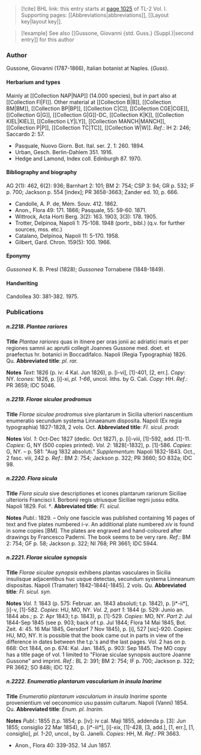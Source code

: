 > [!cite] BHL link: this entry starts at [page 1025](https://www.biodiversitylibrary.org/item/103414#page/1073/mode/1up) of TL-2 Vol. I.
> Supporting pages: [[Abbreviations|abbreviations]], [[Layout key|layout key]].

> [!example] See also [[Gussone, Giovanni {std. Guss.} (Suppl.)|second entry]] for this author

### Author

Gussone, Giovanni (1787-1866), Italian botanist at Naples. (*Guss*).

#### Herbarium and types

Mainly at [[Collection NAP|NAP]] (14.000 species), but in part also at [[Collection FI|FI]]. Other material at [[Collection B|B]], [[Collection BM|BM]], [[Collection BP|BP]], [[Collection C|C]], [[Collection CGE|CGE]], [[Collection G|G]], [[Collection G|G]]-DC, [[Collection K|K]], [[Collection KIEL|KIEL]], [[Collection LY|LY]], [[Collection MANCH|MANCH]], [[Collection P|P]], [[Collection TC|TC]], [[Collection W|W]].
*Ref*.: IH 2: 246; Saccardo 2: 57.
- Pasquale, Nuovo Giorn. Bot. Ital. ser. 2. 1: 260. 1894.
- Urban, Gesch. Berlin-Dahlem 351. 1916.
- Hedge and Lamond, Index coll. Edinburgh 87. 1970.

#### Bibliography and biography

AG 2(1): 462, 6(2): 936; Barnhart 2: 101; BM 2: 754; CSP 3: 94; GR p. 532; IF p. 700; Jackson p. 554 \[index\]; PR 3658-3663; Zander ed. 10, p. 666.
- Candolle, A. P. de, Mém. Souv. 412. 1862.
- Anon., Flora 49: 171. 1866; Pasquale, 55: 59-60. 1871.
- Wittrock, Acta Horti Berg. 3(2): 163. 1903, 3(3): 178. 1905.
- Trotter, Delpinoa, Napoli 1: 75-108. 1948 (portr., bibl.) (q.v. for further sources, mss. etc.)
- Catalano, Delpinoa, Napoli 11: 5-170. 1958.
- Gilbert, Gard. Chron. 159(5): 100. 1966.

#### Eponymy

*Gussonea* K. B. Presl (1828); *Gussonea* Tornabene (1848-1849).

#### Handwriting

Candollea 30: 381-382. 1975.

### Publications

##### n.2218. Plantae rariores

**Title**
*Plantae rariores* quas in itinere per oras jonii ac adriatici maris et per regiones samnii ac aprutii collegit Joannes Gussone med. doet. et praefectus hr. botanici in Boccadifalco. Napoli (Regia Typographia) 1826. Qu.
**Abbreviated title**: *pl. rar.*

**Notes**
*Text*: 1826 (p. iv: 4 Kal. Jun 1826), p. \[i-vi\], \[1\]-401, \[2, err.\]. *Copy*: NY.
*Icones*: 1826, p. \[i\]-xi, *pl. 1-66*, uncol. liths. by G. Cali. *Copy*: HH.
*Ref*.: PR 3659; IDC 5046.

##### n.2219. Florae siculae prodromus

**Title**
*Florae siculae prodromus* sive plantarum in Sicilia ulteriori nascentium enumeratio secundum systema Linnaeanum disposita. Napoli (Ex regia typographia) 1827-1828, 2 vols. Oct.
**Abbreviated title**: *Fl. sicul. prodr.*

**Notes**
*Vol. 1*: Oct-Dec 1827 (dedic. Oct 1827), p. \[i\]-viii, \[1\]-592, add. \[1\]-11. *Copies*: G, NY (500 copies printed).
*Vol. 2*: 1828\[-1832\], p. \[1\]-586. *Copies*: G, NY. – p. 581: "Aug 1832 absoluti."
*Supplementum*: Napoli 1832-1843. Oct., 2 fasc. viii, 242 p.
*Ref*.: BM 2: 754; Jackson p. 322; PR 3660; SO 832a; IDC 98.

##### n.2220. Flora sicula

**Title**
*Flora sicula* sive descriptiones et icones plantarum rariorum Siciliae ulterioris Francisci I. Borbonii regis utriusque Siciliae regni jussu edita. Napoli 1829. Fol. †.
**Abbreviated title**: *Fl. sicul.*

**Notes**
*Publ*.: 1829. – Only one fascicle was published containing 16 pages of text and five plates numbered *i-v*. An additional plate numbered *xiv* is found in some copies \[BM\]. The plates are engraved and hand-coloured after drawings by Francesco Paderni. The book seems to be very rare.
*Ref*.: BM 2: 754; GF p. 58; Jackson p. 322; NI 768; PR 3661; IDC 5944.

##### n.2221. Florae siculae synopsis

**Title**
*Florae siculae synopsis* exhibens plantas vasculares in Sicilia insulisque adjacentibus huc usque detectas, secundum systema Linneanum dispositas. Napoli (Tramater) 1842-1844\[-1845\]. 2 vols. Qu.
**Abbreviated title**: *Fl. sicul. syn.*

**Notes**
*Vol. 1*: 1843 (p. 575: Februar. an. 1843 absoluti; t.p. 1842), p. \[i\*-ii\*\], \[i\]-v, \[1\]-582.
*Copies*: HU, MO, NY.
*Vol. 2, part 1*: 1844 (p. 529: Junio an. 1844 abs.; p. 2: Apr 1843; t.p. 1843), p. \[1\]-529.
*Copies*: MO, NY.
*Part 2*: Jul 1844-Sep 1845 (see p. 903; back of t.p. Jul 1844; Flora 14 Mai 1845, Bot. Zeit. 4: 45. 16 Mai 1845, Gersdorf 7 Nov 1845), p. \[i\], 527 \[sic\]-920. *Copies*: HU, MO, NY.
It is possible that the book came out in parts in view of the difference in dates between the t.p.'s and the last pages. Vol. 2 has on p. 668: Oct 1844, on p. 674: Kal. Jan. 1845, p. 903: Sep 1845. The MO copy has a title page of vol. 1 limited to "Florae siculae synopsis auctore Joanne Gussone" and imprint.
*Ref*.: BL 2: 391; BM 2: 754; IF p. 700; Jackson p. 322; PR 3662; SO 848i; IDC 122.

##### n.2222. Enumeratio plantarum vascularium in insula Inarime

**Title**
*Enumeratio plantarum vascularium in insula Inarime* sponte provenientium vel oeconomico usu passim cultarum. Napoli (Vanni) 1854. Qu.
**Abbreviated title**: *Enum. pl. Inarim.*

**Notes**
*Publ*.: 1855 (t.p. 1854; p. \[iv\]: iv cal. Maji 1855, addenda p. \[3\]: Jun 1855; consiglio 22 Mar 1854), p. \[i\*-iii\*\], \[i\]-xix, \[1\]-428, \[3, add.\], \[1, err.\], \[1, consiglio\], *pl. 1-20*, uncol., by G. Janelli. *Copies*: HH, M.
*Ref*.: PR 3663.
- Anon., Flora 40: 339-352. 14 Jun 1857.

